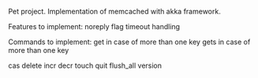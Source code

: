 Pet project. Implementation of memcached with akka framework.

Features to implement:
noreply flag
timeout handling

Commands to implement:
get in case of more than one key
gets in case of more than one key

cas
delete
incr
decr
touch
quit
flush_all
version